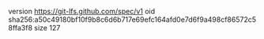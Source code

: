 version https://git-lfs.github.com/spec/v1
oid sha256:a50c49180bf10f9b8c6d6b717e69efc164afd0e7d6f9a498cf86572c58ffa3f8
size 127
